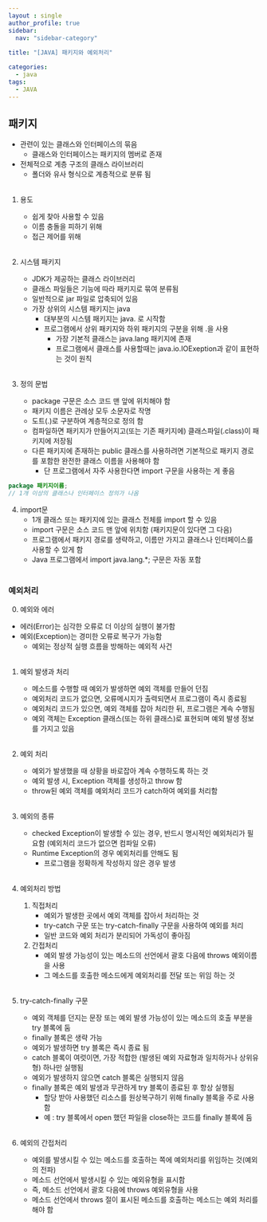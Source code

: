 ```yaml
---
layout : single
author_profile: true
sidebar: 
  nav: "sidebar-category"
  
title: "[JAVA] 패키지와 예외처리"

categories:
  - java
tags:
  - JAVA
---
```


## 패키지
- 관련이 있는 클래스와 인터페이스의 묶음<br>
	- 클래스와 인터페이스는 패키지의 멤버로 존재<br>
- 전체적으로 계층 구조의 클래스 라이브러리<br>
	- 폴더와 유사 형식으로 계층적으로 분류 됨<br><br>

1. 용도<br>
	- 쉽게 찾아 사용할 수 있음<br>
	- 이름 충돌을 피하기 위해<br>
	- 접근 제어를 위해<br><br>

2. 시스템 패키지<br>
	- JDK가 제공하는 클래스 라이브러리<br>
	- 클래스 파일들은 기능에 따라 패키지로 묶여 분류됨<br>
	- 일반적으로 jar 파일로 압축되어 있음<br>
	- 가장 상위의 시스템 패키지는 java<br>
		- 대부분의 시스템 패키지는 java. 로 시작함<br>
		- 프로그램에서 상위 패키지와 하위 패키지의 구분을 위해 .을 사용<br>
			- 가장 기본적 클래스는 java.lang 패키지에 존재<br>
			- 프로그램에서 클래스를 사용할때는 java.io.IOExeption과 같이 표현하는 것이 원칙 <br><br>

3. 정의 문법<br>
	- package 구문은 소스 코드 맨 앞에 위치해야 함<br>
	- 패키지 이름은 관례상 모두 소문자로 작명<br>
	- 도트(.)로 구분하여 계층적으로 정의 함<br>
	- 컴파일하면 패키지가 만들어지고(또는 기존 패키지에) 클래스파일(.class)이 패키지에 저장됨<br>
	- 다른 패키지에 존재하는 public 클래스를 사용하려면 기본적으로 패키지 경로를 포함한 완전한 클래스 이름을 사용해야 함<br>
		- 단 프로그램에서 자주 사용한다면 import 구문을 사용하는 게 좋음<br>
``` java
package 패키지이름;
// 1개 이상의 클래스나 인터페이스 정의가 나옴
```

4. import문<br>
	- 1개 클래스 또는 패키지에 있는 클래스 전체를 import 할 수 있음<br>
	- import 구문은 소스 코드 맨 앞에 위치함 (패키지문이 있다면 그 다음)<br>
	- 프로그램에서 패키지 경로를 생략하고, 이름만 가지고 클래스나 인터페이스를 사용할 수 있게 함<br>
	- Java 프로그램에서 import java.lang.*; 구문은 자동 포함<br><br>

### 예외처리
0. 예외와 에러<br>
- 에러(Error)는 심각한 오류로 더 이상의 실행이 불가함<br>
- 예외(Exception)는 경미한 오류로 복구가 가능함<br>
	- 예외는 정상적 실행 흐름을 방해하는 예외적 사건<br><br>

1. 예외 발생과 처리<br>
	- 메소드를 수행할 때 예외가 발생하면 예외 객체를 만들어 던짐<br>
	- 예외처리 코드가 없으면, 오류메시지가 출력되면서 프로그램이 즉시 종료됨<br>
	- 예외처리 코드가 있으면, 예외 객체를 잡아 처리한 뒤, 프로그램은 계속 수행됨<br>
	- 예외 객체는 Exception 클래스(또는 하위 클래스)로 표현되며 예외 발생 정보를 가지고 있음<br><br>

2. 예외 처리<br>
	- 예외가 발생했을 때 상황을 바로잡아 계속 수행하도록 하는 것<br>
	- 예외 발생 시, Exception 객체를 생성하고 throw 함<br>
	- throw된 예외 객체를 예외처리 코드가 catch하여 예외를 처리함<br><br>

3. 예외의 종류<br>
	- checked Exception이 발생할 수 있는 경우, 반드시 명시적인 예외처리가 필요함 (예외처리 코드가 없으면 컴파일 오류)<br>
	- Runtime Exception의 경우 예외처리를 안해도 됨<br>
		- 프로그램을 정확하게 작성하지 않은 경우 발생<br><br>

4. 예외처리 방법<br>
	1) 직접처리<br>
		- 예외가 발생한 곳에서 예외 객체를 잡아서 처리하는 것<br>
		- try-catch 구문 또는 try-catch-finally 구문을 사용하여 예외를 처리<br>
		- 일반 코드와 예외 처리가 분리되어 가독성이 좋아짐<br>
	2) 간접처리<br>
		- 예외 발생 가능성이 있는 메소드의 선언에서 괄호 다음에 throws 예외이름을 사용<br>
		- 그 메소드를 호출한 메소드에게 예외처리를 전달 또는 위임 하는 것<br><br>

5. try-catch-finally 구문<br>
	- 예외 객체를 던지는 문장 또는 예외 발생 가능성이 있는 메소드의 호출 부분을 try 블록에 둠<br>
	- finally 블록은 생략 가능<br>
	- 예외가 발생하면 try 블록은 즉시 종료 됨<br>
	- catch 블록이 여럿이면, 가장 적합한 (발생된 예외 자료형과 일치하거나 상위유형) 하나만 실행됨<br>
	- 예외가 발생하지 않으면 catch 블록은 실행되지 않음<br>
	- finally 블록은 예외 발생과 무관하게 try 블록이 종료된 후 항상 실행됨<br>
		- 할당 받아 사용했던 리소스를 원상복구하기 위해 finally 블록을 주로 사용함<br>
		- 예 : try 블록에서 open 했던 파일을 close하는 코드를 finally 블록에 둠<br><br>

6. 예외의 간접처리<br>
	- 예외를 발생시킬 수 있는 메소드를 호출하는 쪽에 예외처리를 위임하는 것(예외의 전파)<br>
	- 메소드 선언에서 발생시킬 수 있는 예외유형을 표시함<br>
	- 즉, 메소드 선언에서 괄호 다음에 throws 예외유형을 사용<br>
	- 메소드 선언에서 throws 절이 표시된 메소드를 호출하는 메소드는 예외 처리를 해야 함<br>

